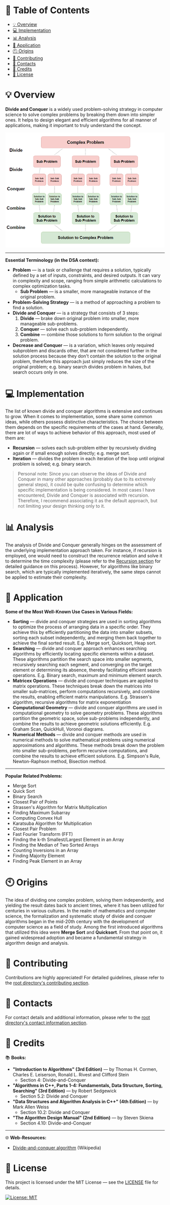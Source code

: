 # &#128209; Table of Contents
- [💡 Overview](#-overview)
- [💻 Implementation](#-implementation)
- [📊 Analysis](#-analysis)
- [📝 Application](#-application)
- [🕙 Origins](#-origins)
- [🤝 Contributing](#-contributing)
- [📧 Contacts](#-contacts)
- [🙏 Credits](#-credits)
- [🔏 License](#-license)



# &#128161; Overview
**Divide and Conquer** is a widely used problem-solving strategy in computer science to solve complex problems by breaking them down into simpler ones. It helps to design elegant and efficient algorithms for all manner of applications, making it important to truly understand the concept.
<p align="center"><img src="./img/DivideAndConquer.png"/></p>

---
**Essential Terminology (in the DSA context):**
- **Problem** — is a task or challenge that requires a solution, typically defined by a set of inputs, constraints, and desired outputs. It can vary in complexity and scope, ranging from simple arithmetic calculations to complex optimization tasks.
  - **Sub Problem** — is a smaller, more manageable instance of the original problem.
- **Problem-Solving Strategy** — is a method of approaching a problem to find a solution.
- **Divide and Conquer** — is a strategy that consists of 3 steps: 
  1. **Divide** — brake down original problem into smaller, more manageable sub-problems.
  2. **Conquer** — solve each sub-problem independently.
  3. **Combine** — combine those solutions to form solution to the original problem.
- **Decrease and Conquer** — is a variation, which leaves only required subproblem and discards other, that are not considered further in the solution process because they don't contain the solution to the original problem, therefore this approach just simply reduces the size of the original problem; e.g. binary search divides problem in halves, but search occurs only in one.



# &#x1F4BB; Implementation
The list of known divide and conquer algorithms is extensive and continues to grow. When it comes to implementation, some share some common ideas, while others possess distinctive characteristics. The choice between them depends on the specific requirements of the cases at hand. Generally, there are lot of ways to achieve behavior of this approach, most used of them are:
- **Recursion** — solves each sub-problem either by recursively dividing again or if small enough solves directly; e.g. merge sort.
- **Iteration** — divides the problem in each iteration of the loop until original problem is solved; e.g. binary search.

> Personal note: Since you can observe the ideas of Divide and Conquer in many other approaches (probably due to its extremely general steps), it could be quite confusing to determine which specific implementation is being considered. In most cases I have encountered, Divide and Conquer is associated with recursion. Therefore, I recommend associating it as the default approach, but not limiting your design thinking only to it.



# &#128202; Analysis
The analysis of Divide and Conquer generally hinges on the assessment of the underlying implementation approach taken. For instance, if recursion is employed, one would need to construct the recurrence relation and solve it to determine the time complexity (please refer to the [Recursion section](https://github.com/vezzolter/DSA/tree/main/Algorithms/Recursion/Recursion.md) for detailed guidance on this process). However, for algorithms like binary search, which are typically implemented iteratively, the same steps cannot be applied to estimate their complexity.



# &#128221; Application
**Some of the Most Well-Known Use Cases in Various Fields:**
- **Sorting** — divide and conquer strategies are used in sorting algorithms to optimize the process of arranging data in a specific order. They achieve this by efficiently partitioning the data into smaller subsets, sorting each subset independently, and merging them back together to achieve the final sorted result. E.g. Merge sort, Quicksort, Heap sort.
- **Searching** — divide and conquer approach enhances searching algorithms by efficiently locating specific elements within a dataset. These algorithms partition the search space into smaller segments, recursively searching each segment, and converging on the target element or determining its absence, thereby facilitating efficient search operations. E.g. Binary search, maximum and minimum element search.
- **Matricex Operations** — divide and conquer techniques are applied to matrix operations. These techniques break down the matrices into smaller sub-matrices, perform computations recursively, and combine the results, enabling efficient matrix manipulations. E.g. Strassen's algorithm, recursive algorithms for matrix exponentiation
- **Computational Geometry** — divide and conquer algorithms are used in computational geometry to solve geometry problems. These algorithms partition the geometric space, solve sub-problems independently, and combine the results to achieve geometric solutions efficiently. E.g. Graham Scan, QuickHull, Voronoi diagrams.
- **Numerical Methods** — divide and conquer methods are used in numerical methods to solve mathematical problems using numerical approximations and algorithms. These methods break down the problem into smaller sub-problems, perform recursive computations, and combine the results to achieve efficient solutions. E.g. Simpson's Rule, Newton-Raphson method, Bisection method.

---
**Popular Related Problems:**
- Merge Sort
- Quick Sort
- Binary Search
- Closest Pair of Points
- Strassen's Algorithm for Matrix Multiplication
- Finding Maximum Subarray
- Computing Convex Hull
- Karatsuba Algorithm for Multiplication
- Closest Pair Problem
- Fast Fourier Transform (FFT)
- Finding the k-th Smallest/Largest Element in an Array
- Finding the Median of Two Sorted Arrays
- Counting Inversions in an Array
- Finding Majority Element
- Finding Peak Element in an Array



# &#x1F559; Origins
The idea of dividing one complex problem, solving them independently, and yielding the result dates back to ancient times, where it has been utilized for centuries in various cultures. In the realm of mathematics and computer science, the formalization and systematic study of divide and conquer algorithms began in the mid-20th century with the development of computer science as a field of study. Among the first introduced algorithms that utilized this idea were **Merge Sort** and **Quicksort**. From that point on, it gained widespread adoption and became a fundamental strategy in algorithm design and analysis.



# &#129309; Contributing
Contributions are highly appreciated! For detailed guidelines, please refer to the [root directory's contributing section](../../#-contributing).



# &#128231; Contacts
For contact details and additional information, please refer to the [root directory's contact information section](../../#-contacts).



# &#128591; Credits
&#128218; **Books:**
- **"Introduction to Algorithms" (3rd Edition)** — by Thomas H. Cormen, Charles E. Leiserson, Ronald L. Rivest and Clifford Stein
  - Section 4: Divide-and-Conquer
- **"Algorithms in C++, Parts 1-4: Fundamentals, Data Structure, Sorting, Searching" (3rd Edition)** — by Robert Sedgewick
  - Section 5.2: Divide and Conquer
- **"Data Structures and Algorithm Analysis in C++" (4th Edition)** — by Mark Allen Weiss
  - Section 10.2: Divide and Conquer
- **"The Algorithm Design Manual" (2nd Edition)** — by Steven Skiena
  - Section 4.10: Divide-and-Conquer

---  
&#127760; **Web-Resources:**  
- [Divide-and-conquer algorithm](https://en.wikipedia.org/wiki/Divide-and-conquer_algorithm) (Wikipedia)



# &#128271; License
This project is licensed under the MIT License — see the [LICENSE](https://github.com/vezzolter/DSA/blob/main/LICENSE) file for details.

[![License: MIT](https://img.shields.io/badge/License-MIT-yellow.svg)](https://opensource.org/licenses/MIT)
